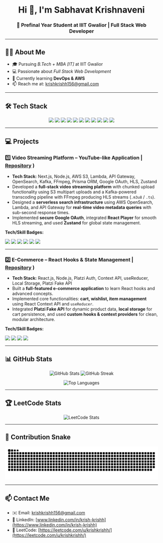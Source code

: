 <!-- Profile Header -->
<h1 align="center">Hi 👋, I'm Sabhavat Krishnaveni</h1>
<h3 align="center">🚀 Prefinal Year Student at IIIT Gwalior | Full Stack Web Developer </h3>

---

## 👩‍💻 About Me
- 🎓 Pursuing *B.Tech + MBA [IT]* at IIIT Gwalior  
- 💻 Passionate about *Full Stack Web Development*  
- 🌱 Currently learning **DevOps & AWS**
- 📫 Reach me at: [krishkrishh156@gmail.com](mailto:krishkrishh156@gmail.com)

---

## 🛠 Tech Stack
<p align="center">
 <img src="https://img.shields.io/badge/C++-00599C?style=for-the-badge&logo=c%2B%2B&logoColor=white"/>
 <img src="https://img.shields.io/badge/C-A8B9CC?style=for-the-badge&logo=c&logoColor=white"/>
 <img src="https://img.shields.io/badge/JavaScript-F7DF1E?style=for-the-badge&logo=javascript&logoColor=black"/>
 <img src="https://img.shields.io/badge/React-20232A?style=for-the-badge&logo=react&logoColor=61DAFB"/>
 <img src="https://img.shields.io/badge/Node.js-339933?style=for-the-badge&logo=nodedotjs&logoColor=white"/>
 <img src="https://img.shields.io/badge/Express.js-000000?style=for-the-badge&logo=express&logoColor=white"/>
 <img src="https://img.shields.io/badge/MongoDB-4EA94B?style=for-the-badge&logo=mongodb&logoColor=white"/>
 <img src="https://img.shields.io/badge/TailwindCSS-38B2AC?style=for-the-badge&logo=tailwind-css&logoColor=white"/>
 <img src="https://img.shields.io/badge/Vite-646CFF?style=for-the-badge&logo=vite&logoColor=white"/>
 <img src="https://img.shields.io/badge/HTML5-E34F26?style=for-the-badge&logo=html5&logoColor=white"/>
 <img src="https://img.shields.io/badge/CSS3-1572B6?style=for-the-badge&logo=css3&logoColor=white"/>
</p>

---

## 💻 Projects

### 1️⃣ Video Streaming Platform – YouTube-like Application | [Repository](https://github.com/Krishh20/Youtube) )
- **Tech Stack:** Next.js, Node.js, AWS S3, Lambda, API Gateway, OpenSearch, Kafka, FFmpeg, Prisma ORM, Google OAuth, HLS, Zustand  
- Developed a **full-stack video streaming platform** with chunked upload functionality using S3 multipart uploads and a Kafka-powered transcoding pipeline with FFmpeg producing HLS streams (`.m3u8` / `.ts`).  
- Designed a **serverless search infrastructure** using AWS OpenSearch, Lambda, and API Gateway for **real-time video metadata queries** with sub-second response times.  
- Implemented **secure Google OAuth**, integrated **React Player** for smooth HLS streaming, and used **Zustand** for global state management.

**Tech/Skill Badges:**  
<p>
 <img src="https://img.shields.io/badge/Next.js-000000?style=for-the-badge&logo=nextdotjs&logoColor=white"/>
 <img src="https://img.shields.io/badge/Node.js-339933?style=for-the-badge&logo=nodedotjs&logoColor=white"/>
 <img src="https://img.shields.io/badge/AWS-SMILE-FF9900?style=for-the-badge&logo=amazon-aws&logoColor=white"/>
 <img src="https://img.shields.io/badge/Kafka-231F20?style=for-the-badge&logo=apachekafka&logoColor=white"/>
 <img src="https://img.shields.io/badge/FFmpeg-20232A?style=for-the-badge&logo=ffmpeg&logoColor=white"/>
 <img src="https://img.shields.io/badge/Zustand-000000?style=for-the-badge&logo=zustand&logoColor=white"/>
</p>

---

### 2️⃣ E-Commerce – React Hooks & State Management | [Repository](https://github.com/Krishh20/Shop-It) )
- **Tech Stack:** React.js, Node.js, Platzi Auth, Context API, useReducer, Local Storage, Platzi Fake API  
- Built a **full-featured e-commerce application** to learn React hooks and advanced concepts.  
- Implemented core functionalities: **cart, wishlist, item management** using React Context API and `useReducer`.  
- Integrated **Platzi Fake API** for dynamic product data, **local storage** for cart persistence, and used **custom hooks & context providers** for clean, modular architecture.

**Tech/Skill Badges:**  
<p>
 <img src="https://img.shields.io/badge/React-20232A?style=for-the-badge&logo=react&logoColor=61DAFB"/>
 <img src="https://img.shields.io/badge/Node.js-339933?style=for-the-badge&logo=nodedotjs&logoColor=white"/>
 <img src="https://img.shields.io/badge/Context_API-20232A?style=for-the-badge&logo=react&logoColor=61DAFB"/>
 <img src="https://img.shields.io/badge/useReducer-20232A?style=for-the-badge&logo=react&logoColor=61DAFB"/>
</p>

---

## 📊 GitHub Stats
<p align="center">
  <img src="https://github-readme-stats.vercel.app/api?username=Krishh20&show_icons=true&theme=radical" alt="GitHub Stats" />
  <img src="https://github-readme-streak-stats.herokuapp.com/?user=Krishh20&theme=radical" alt="GitHub Streak" />
</p>

<p align="center">
  <img src="https://github-readme-stats.vercel.app/api/top-langs/?username=Krishh20&layout=compact&theme=radical" alt="Top Languages" />
</p>

---
## 🏆 LeetCode Stats
<p align="center">
  <img src="https://leetcode-stats.vercel.app/api?username=krishkrishh&theme=dark" alt="LeetCode Stats"/>
</p>

---

## 🐍 Contribution Snake
<p align="center">
 <img alt="GitHub Contribution Snake" src="https://raw.githubusercontent.com/Krishh20/Krishh20/main/snake.svg" />
</p>



---

## 📫 Contact Me
- ✉️ Email: [krishkrishh156@gmail.com](mailto:krishkrishh156@gmail.com)  
- 🔗 LinkedIn: [www.linkedin.com/in/krish-krishh](https://www.linkedin.com/in/krish-krishh)  
- 🏅 LeetCode: [https://leetcode.com/u/krishkrishh/](https://leetcode.com/u/krishkrishh/)  
